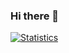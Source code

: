### Hi there 👋

<!--
**hisenyuan/hisenyuan** is a ✨ _special_ ✨ repository because its `README.md` (this file) appears on your GitHub profile.

Here are some ideas to get you started:

- 🔭 I’m currently working on ...
- 🌱 I’m currently learning ...
- 👯 I’m looking to collaborate on ...
- 🤔 I’m looking for help with ...
- 💬 Ask me about ...
- 📫 How to reach me: ...
- 😄 Pronouns: ...
- ⚡ Fun fact: ...
-->
[![Statistics](https://github-readme-stats.vercel.app/api?username=hisenyuan&show_icons=true&count_private=true)](https://github.com/hisenyuan)
